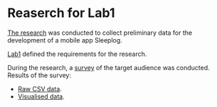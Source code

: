 # Reaserch for Lab1 #

[The research](./ResearchLab1.pdf) was conducted to collect preliminary data for the development of a mobile app Sleeplog.

[Lab1](https://github.com/sahlet-official/sleeplog/files/9593826/UI_Lab1.pdf) defined the requirements for the research.<br>

During the research, a [survey](https://docs.google.com/forms/d/e/1FAIpQLSd7MH3FicCbms1lh_7tm3vE8jbvlFExf5R0g8McXJA92Ru4kA/viewform) of the target audience was conducted.<br>
Results of the survey:
  + [Raw CSV data](./SurveyRawData.csv). 
  + [Visualised data](./SurveyVisualData.pdf).

